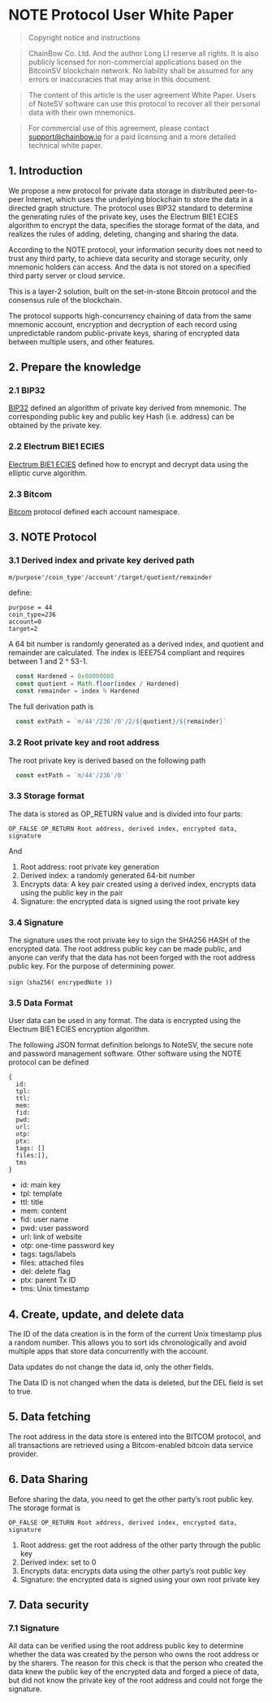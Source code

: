 # NOTE Protocol User White Paper

>Copyright notice and instructions

>ChainBow Co. Ltd. And the author Long LI reserve all rights. It is also publicly licensed for non-commercial applications based on the BitcoinSV blockchain network. No liability shall be assumed for any errors or inaccuracies that may arise in this document.

>The content of this article is the user agreement White Paper. Users of NoteSV software can use this protocol to recover all their personal data with their own mnemonics.

>For commercial use of this agreement, please contact support@chainbow.io for a paid licensing and a more detailed technical white paper.

## 1. Introduction

We propose a new protocol for private data storage in distributed peer-to-peer Internet, which uses the underlying blockchain to store the data in a directed graph structure. The protocol uses BIP32 standard to determine the generating rules of the private key, uses the Electrum BIE1 ECIES algorithm to encrypt the data, specifies the storage format of the data, and realizes the rules of adding, deleting, changing and sharing the data.

According to the NOTE protocol, your information security does not need to trust any third party, to achieve data security and storage security, only mnemonic holders can access. And the data is not stored on a specified third party server or cloud service.

This is a layer-2 solution, built on the set-in-stone Bitcoin protocol and the consensus rule of the blockchain.

The protocol supports high-concurrency chaining of data from the same mnemonic account, encryption and decryption of each record using unpredictable random public-private keys, sharing of encrypted data between multiple users, and other features.

## 2. Prepare the knowledge
### 2.1 BIP32

[BIP32](https://github.com/bitcoin/bips/blob/master/bip-0032.mediawiki) defined an algorithm of private key derived from mnemonic. The corresponding public key and public key Hash (i.e. address) can be obtained by the private key.

### 2.2 Electrum BIE1 ECIES

[Electrum BIE1 ECIES](https://github.com/benw46/BIE1) defined how to encrypt and decrypt data using the elliptic curve algorithm.

### 2.3 Bitcom

[Bitcom](https://bitcom.bitdb.network/#/?id=bitcom) protocol defined each account namespace.

## 3. NOTE Protocol
### 3.1 Derived index and private key derived path

```plain
m/purpose'/coin_type'/account'/target/quotient/remainder
```
define:

```plain
purpose = 44
coin_type=236
account=0
target=2
```
A 64 bit number is randomly generated as a derived index, and quotient and remainder are calculated. The index is IEEE754 compliant and requires between 1 and 2 ^ 53-1.

```javascript
  const Hardened = 0x80000000
  const quotient = Math.floor(index / Hardened)
  const remainder = index % Hardened
```
The full derivation path is
```javascript
  const extPath = `m/44'/236'/0'/2/${quotient}/${remainder}`
```
### 3.2 Root private key and root address

The root private key is derived based on the following path

```javascript
  const extPath = `m/44'/236'/0'`
```
### 3.3 Storage format

The data is stored as OP_RETURN value and is divided into four parts:

```plain
OP_FALSE OP_RETURN Root address, derived index, encrypted data, signature
```
And 

1. Root address: root private key generation
2. Derived index: a randomly generated 64-bit number
3. Encrypts data: A key pair created using a derived index, encrypts data using the public key in the pair
4. Signature: the encrypted data is signed using the root private key

### 3.4 Signature

The signature uses the root private key to sign the SHA256 HASH of the encrypted data. The root address public key can be made public, and anyone can verify that the data has not been forged with the root address public key. For the purpose of determining power.

```plain
sign（sha256( encrypedNote ))
```
### 3.5 Data Format

User data can be used in any format. The data is encrypted using the Electrum BIE1 ECIES encryption algorithm.

The following JSON format definition belongs to NoteSV, the secure note and password management software. Other software using the NOTE protocol can be defined

```plain
{
  id:
  tpl:
  ttl:
  mem:
  fid:
  pwd:
  url:
  otp:
  ptx:
  tags: []
  files:[],
  tms
}
```


* id: main key
* tpl: template
* ttl: title
* mem: content
* fid: user name
* pwd: user password
* url: link of website
* otp: one-time password key
* tags: tags/labels
* files: attached files
* del: delete flag
* ptx: parent Tx ID
* tms: Unix timestamp

## 4. Create, update, and delete data

The ID of the data creation is in the form of the current Unix timestamp plus a random number. This allows you to sort ids chronologically and avoid multiple apps that store data concurrently with the account.

Data updates do not change the data id, only the other fields.

The Data ID is not changed when the data is deleted, but the DEL field is set to true.

## 5. Data fetching

The root address in the data store is entered into the BITCOM protocol, and all transactions are retrieved using a Bitcom-enabled bitcoin data service provider.

## 6. Data Sharing

Before sharing the data, you need to get the other party’s root public key. The storage format is

```plain
OP_FALSE OP_RETURN Root address, derived index, encrypted data, signature
```

1. Root address: get the root address of the other party through the public key
2. Derived index: set to 0
3. Encrypts data: encrypts data using the other party’s root public key
4. Signature: the encrypted data is signed using your own root private key

## 7. Data security
### 7.1 Signature

All data can be verified using the root address public key to determine whether the data was created by the person who owns the root address or by the sharers. The reason for this check is that the person who created the data knew the public key of the encrypted data and forged a piece of data, but did not know the private key of the root address and could not forge the signature.
